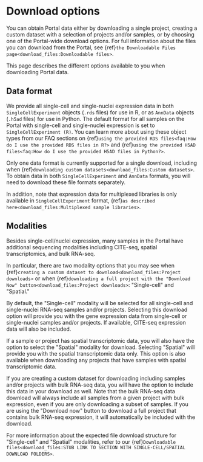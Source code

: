 # Download options

You can obtain Portal data either by downloading a single project, creating a custom dataset with a selection of projects and/or samples, or by choosing one of the Portal-wide download options.
For full information about the files you can download from the Portal, see {ref}`the Downloadable Files page<download_files:Downloadable files>`.

This page describes the different options available to you when downloading Portal data.

## Data format

We provide all single-cell and single-nuclei expression data in both `SingleCellExperiment` objects (`.rds` files) for use in R, or as `AnnData` objects (`.h5ad` files) for use in Python.
The default format for all samples on the Portal with single-cell and single-nuclei expression is set to `SingleCellExperiment (R)`.
You can learn more about using these object types from our FAQ sections on {ref}`using the provided RDS files<faq:How do I use the provided RDS files in R?>` and {ref}`using the provided H5AD files<faq:How do I use the provided H5AD files in Python?>`.

Only one data format is currently supported for a single download, including when {ref}`downloading custom datasets<download_files:Custom datasets>`.
To obtain data in both `SingleCellExperiment` and `AnnData` formats, you will need to download these file formats separately.

In addition, note that expression data for multiplexed libraries is only available in `SingleCellExperiment`  format, {ref}`as described here<download_files:Multiplexed sample libraries>`.

## Modalities

Besides single-cell/nuclei expression, many samples in the Portal have additional sequencing modalities including CITE-seq, spatial transcriptomics, and bulk RNA-seq.

In particular, there are two modality options that you may see when {ref}`creating a custom dataset to download<download_files:Project downloads>` or when {ref}`downloading a full project with the "Download Now" button<download_files:Project downloads>`: "Single-cell" and "Spatial."

By default, the "Single-cell" modality will be selected for all single-cell and single-nuclei RNA-seq samples and/or projects.
Selecting this download option will provide you with the gene expression data from single-cell or single-nuclei samples and/or projects.
If available, CITE-seq expression data will also be included.

If a sample or project has spatial transcriptomic data, you will also have the option to select the "Spatial" modality for download.
Selecting "Spatial" will provide you with the spatial transcriptomic data only.
This option is also available when downloading any projects that have samples with spatial transcriptomic data.

If you are creating a custom dataset for downloading including samples and/or projects with bulk RNA-seq data, you will have the option to include this data in your download as well.
Note that the bulk RNA-seq data download will always include all samples from a given project with bulk expression, even if you are only downloading a subset of samples.
If you are using the "Download now" button to download a full project that contains bulk RNA-seq expression, it will automatically be included with the download.

For more information about the expected file download structure for "Single-cell" and "Spatial" modalities, refer to our {ref}`Downloadable files<download_files:STUB LINK TO SECTION WITH SINGLE-CELL/SPATIAL DOWNLOAD FOLDERS>`.
